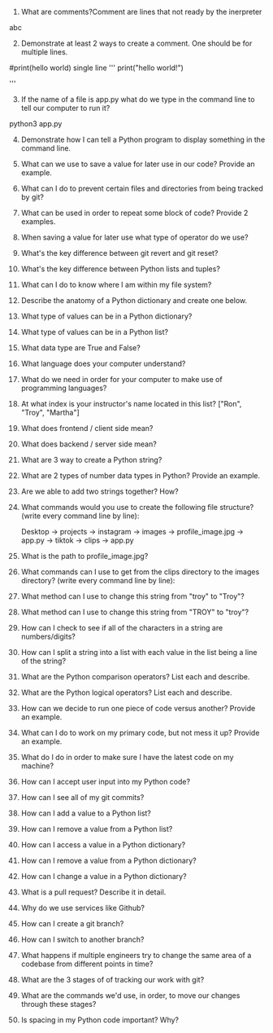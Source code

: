1) What are comments?Comment are lines that not ready by the inerpreter

abc

2) Demonstrate at least 2 ways to create a comment. One should be for multiple lines.

#print(hello world) single line
'''
    print("hello world!")

'''

3) If the name of a file is app.py what do we type in the command line to tell our computer to run it?

python3 app.py


4) Demonstrate how I can tell a Python program to display something in the command line.


5) What can we use to save a value for later use in our code? Provide an example.


6) What can I do to prevent certain files and directories from being tracked by git?


7) What can be used in order to repeat some block of code? Provide 2 examples.


8) When saving a value for later use what type of operator do we use?


9) What's the key difference between git revert and git reset?


10) What's the key difference between Python lists and tuples?


11) What can I do to know where I am within my file system?


12) Describe the anatomy of a Python dictionary and create one below.


13) What type of values can be in a Python dictionary?


14) What type of values can be in a Python list?


15) What data type are True and False?


16) What language does your computer understand?


17) What do we need in order for your computer to make use of programming languages?


18) At what index is your instructor's name located in this list? ["Ron", "Troy", "Martha"]


19) What does frontend / client side mean?


20) What does backend / server side mean?


21) What are 3 way to create a Python string?


22) What are 2 types of number data types in Python? Provide an example.


23) Are we able to add two strings together? How?


24) What commands would you use to create the following file structure? (write every command line by line):
    
    Desktop
    -> projects
        -> instagram
            -> images
                -> profile_image.jpg
            -> app.py
        -> tiktok
            -> clips
            -> app.py


25) What is the path to profile_image.jpg?


26) What commands can I use to get from the clips directory to the images directory? (write every command line by line):


27) What method can I use to change this string from "troy" to "Troy"? 


28) What method can I use to change this string from "TROY" to "troy"?


29) How can I check to see if all of the characters in a string are numbers/digits?


30) How can I split a string into a list with each value in the list being a line of the string?


31) What are the Python comparison operators? List each and describe.


32) What are the Python logical operators? List each and describe.


33) How can we decide to run one piece of code versus another? Provide an example.


34) What can I do to work on my primary code, but not mess it up? Provide an example.


35) What do I do in order to make sure I have the latest code on my machine?


36) How can I accept user input into my Python code?


37) How can I see all of my git commits?


38) How can I add a value to a Python list?


39) How can I remove a value from a Python list?


40) How can I access a value in a Python dictionary?


41) How can I remove a value from a Python dictionary?


42) How can I change a value in a Python dictionary?


43) What is a pull request? Describe it in detail.


44) Why do we use services like Github?


45) How can I create a git branch?


46) How can I switch to another branch?


47) What happens if multiple engineers try to change the same area of a codebase from different points in time?


48) What are the 3 stages of of tracking our work with git?


49) What are the commands we'd use, in order, to move our changes through these stages?


50) Is spacing in my Python code important? Why?